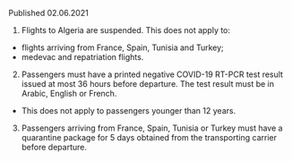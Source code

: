 Published 02.06.2021
1. Flights to Algeria are suspended.
This does not apply to:
- flights arriving from France, Spain, Tunisia and Turkey;
- medevac and repatriation flights.
2. Passengers must have a printed negative COVID-19 RT-PCR test result issued at most 36 hours before departure. The test result must be in Arabic, English or French.
- This does not apply to passengers younger than 12 years.
3. Passengers arriving from France, Spain, Tunisia or Turkey must have a quarantine package for 5 days obtained from the transporting carrier before departure.

